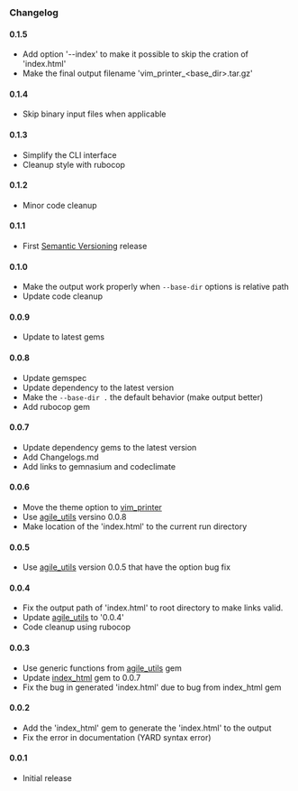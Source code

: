 ### Changelog

#### 0.1.5

- Add option '--index' to make it possible to skip the cration of 'index.html'
- Make the final output filename 'vim_printer_<base_dir>.tar.gz'

#### 0.1.4

- Skip binary input files when applicable

#### 0.1.3

- Simplify the CLI interface
- Cleanup style with rubocop

#### 0.1.2

- Minor code cleanup

#### 0.1.1

- First [Semantic Versioning][] release

#### 0.1.0

- Make the output work properly when `--base-dir` options is relative path
- Update code cleanup

#### 0.0.9

- Update to latest gems

#### 0.0.8

- Update gemspec
- Update dependency to the latest version
- Make the `--base-dir .` the default behavior (make output better)
- Add rubocop gem

#### 0.0.7

- Update dependency gems to the latest version
- Add Changelogs.md
- Add links to gemnasium and codeclimate

#### 0.0.6

- Move the theme option to [vim_printer][]
- Use [agile_utils][] versino 0.0.8
- Make location of the 'index.html' to the current run directory

#### 0.0.5

- Use [agile_utils][] version 0.0.5 that have the option bug fix

#### 0.0.4

- Fix the output path of 'index.html' to root directory to make links valid.
- Update [agile_utils][] to '0.0.4'
- Code cleanup using rubocop

#### 0.0.3

- Use generic functions from [agile_utils][] gem
- Update [index_html][] gem to 0.0.7
- Fix the bug in generated 'index.html' due to bug from index_html gem

#### 0.0.2

- Add the 'index_html' gem to generate the 'index.html' to the output
- Fix the error in documentation (YARD syntax error)

#### 0.0.1

- Initial release

[agile_utils]: https://rubygems.org/gems/agile_utils
[index_html]: https://rubygems.org/gems/index_html
[vim_printer]: https://rubygems.org/gems/vim_printer
[Semantic Versioning]: http://semver.org
